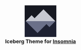 <h3 align="center">
    <img src="https://raw.githubusercontent.com/D4-Ramirez/insomnia-iceberg-theme/refs/heads/main/assets/icon.png" width="100" alt="Logo"/><br/>
	Iceberg Theme for <a href="https://insomnia.rest/">Insomnia</a>
</h3>
